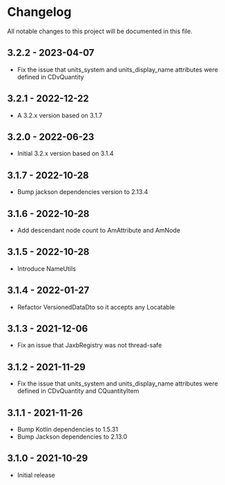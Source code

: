 # Changelog

All notable changes to this project will be documented in this file.

## 3.2.2 - 2023-04-07

- Fix the issue that units_system and units_display_name attributes were defined in CDvQuantity

## 3.2.1 - 2022-12-22

- A 3.2.x version based on 3.1.7

## 3.2.0 - 2022-06-23

- Initial 3.2.x version based on 3.1.4

## 3.1.7 - 2022-10-28

- Bump jackson dependencies version to 2.13.4

## 3.1.6 - 2022-10-28

- Add descendant node count to AmAttribute and AmNode

## 3.1.5 - 2022-10-28

- Introduce NameUtils

## 3.1.4 - 2022-01-27

- Refactor VersionedDataDto so it accepts any Locatable

## 3.1.3 - 2021-12-06

- Fix an issue that JaxbRegistry was not thread-safe

## 3.1.2 - 2021-11-29

- Fix the issue that units_system and units_display_name attributes were defined in CDvQuantity and CQuantityItem

## 3.1.1 - 2021-11-26

- Bump Kotlin dependencies to 1.5.31
- Bump Jackson dependencies to 2.13.0

## 3.1.0 - 2021-10-29

- Initial release
